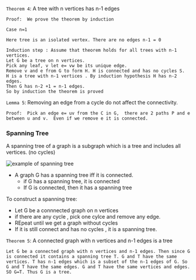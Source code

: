 `Theorem 4`:  A tree with n vertices has n-1 edges

```
Proof:  We prove the theorem by induction

Case n=1

Here tree is an isolated vertex. There are no edges n-1 = 0

Induction step : Assume that theorem holds for all trees with n-1 vertices.
Let G be a tree on n vertices.
Pick any leaf, v let e= vw be its unique edge. 
Remove v and e from G to form H. H is connected and has no cycles S. 
H is a tree with n-1 vertices . By induction hypothesis H has n-2 edges. 
Then G has n-2 +1 = n-1 edges. 
So by induction the theorem is proved
```

`Lemma 5`: Removing an edge from a cycle do not affect the connectivity.

`
Proof:  Pick an edge e= uv from the C in G, 
there are 2 paths P and e between u and v. 
Even if we remove e it is connected.
`

### Spanning Tree

A spanning tree of a graph is a subgraph which is a tree and includes all vertices. (no cycles)

![example of spanning tree](egOfSpanningTree.png)

- A graph G has a spanning tree iff it is connected.
  - if G has a spanning tree, it is connected
  -  If G is connected, then it has a spanning tree

To construct a spanning tree:

- Let G be a connnected graph on n vertices
- if there are any cycle , pick one cylce and remove any edge.
- REpeat until we get a graph without cycles
- If it is still connect and has no cycles , it is a spanning tree.


`Theorem 5`: A connected graph with n vertices and n-1 edges is a tree

`
Let G be a connected graph with n vertices and n-1 edges. Then since G is connected it contains a spanning tree T. G and T have the same vertices. T has n-1 edges which is a subset of the n-1 edges of G. So G and T have the same edges.
G and T have the same vertices and edges. SO G=T. Thus G is a tree. 
`

